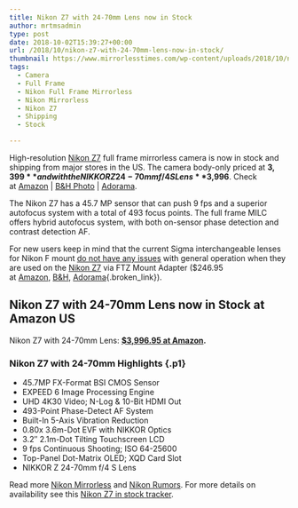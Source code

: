 ```yaml
---
title: Nikon Z7 with 24-70mm Lens now in Stock
author: mrtmsadmin
type: post
date: 2018-10-02T15:39:27+00:00
url: /2018/10/nikon-z7-with-24-70mm-lens-now-in-stock/
thumbnail: https://www.mirrorlesstimes.com/wp-content/uploads/2018/10/nikon-z7-with-24-70mm-lens-now-in-stock.jpg
tags:
  - Camera
  - Full Frame
  - Nikon Full Frame Mirrorless
  - Nikon Mirrorless
  - Nikon Z7
  - Shipping
  - Stock

---
```

High-resolution [Nikon Z7][1] full frame mirrorless camera is now in stock and shipping from major stores in the US. The camera body-only priced at **$3,399 **and with the NIKKOR Z 24-70mm f/4 S Lens **$3,996**. Check at <a href="https://www.amazon.com/Nikon-FX-Format-Mirrorless-Camera-24-70mm/dp/B07GQT5743/?tag=daicamnew-20" target="_blank" rel="nofollow external noopener noreferrer" data-wpel-link="external" data-amzn-asin="B07GQT5743">Amazon</a> | <a href="https://www.bhphotovideo.com/c/search?InitialSearch=yes&N=0&Ntt=Nikon+Z7&Top+Nav-Search=&sts=ma&BI=20175&KBID=14249" target="_blank" rel="nofollow external noopener noreferrer" data-wpel-link="external">B&H Photo</a> | <a class="broken_link" href="https://adorama.evyy.net/c/63923/51926/1036?u=https%3A%2F%2Fwww.adorama.com%2Fl%2F%3Fsearchinfo%3DNikon%2BZ7" target="_blank" rel="nofollow external noopener noreferrer">Adorama</a>.

The Nikon Z7 has a 45.7 MP sensor that can push 9 fps and a superior autofocus system with a total of 493 focus points. The full frame MILC offers hybrid autofocus system, with both on-sensor phase detection and contrast detection AF.

For new users keep in mind that the current Sigma interchangeable lenses for Nikon F mount <a href="https://www.dailycameranews.com/2018/09/confirmed-sigma-lenses-for-nikon-f-work-with-the-z7-via-ftz-adapter/" target="_blank" rel="noopener">do not have any issues</a> with general operation when they are used on the [Nikon Z7][2] via FTZ Mount Adapter ($246.95 at <a href="https://www.amazon.com/Nikon-4185-Mount-Adapter-FTZ/dp/B07GPJ1ZR3/?tag=daicamnew-20" data-amzn-asin="B07GPJ1ZR3">Amazon</a>, [B&H][3], [Adorama][4]{.broken_link}). <!--more-->

## Nikon Z7 with 24-70mm Lens now in Stock at Amazon US

<p class="p1">
  <span class="s1">Nikon Z7 with 24-70mm Lens: <a href="https://www.amazon.com/Nikon-FX-Format-Mirrorless-Camera-24-70mm/dp/B07GQ3HVW1/?tag=daicamnew-20"><b>$3,996.95 at Amazon</b></a><b>.</b></span>
</p>

### <span class="s1">Nikon Z7 with 24-70mm Highlights</span> {.p1}

  * 45.7MP FX-Format BSI CMOS Sensor
  * EXPEED 6 Image Processing Engine
  * UHD 4K30 Video; N-Log & 10-Bit HDMI Out
  * 493-Point Phase-Detect AF System
  * Built-In 5-Axis Vibration Reduction
  * 0.80x 3.6m-Dot EVF with NIKKOR Optics
  * 3.2″ 2.1m-Dot Tilting Touchscreen LCD
  * 9 fps Continuous Shooting; ISO 64-25600
  * Top-Panel Dot-Matrix OLED; XQD Card Slot
  * NIKKOR Z 24-70mm f/4 S Lens

Read more [Nikon Mirrorless][5] and <a href="https://www.dailycameranews.com/tag/nikon-rumors/" target="_blank" rel="noopener">Nikon Rumors</a>. For more details on availability see this [Nikon Z7 in stock tracker][6].

 [1]: https://www.mirrorlesstimes.com/tags/nikon-z7/
 [2]: https://www.dailycameranews.com/tag/nikon-z7/
 [3]: https://www.bhphotovideo.com/c/product/1431716-REG/nikon_4185_ftz_mount_adapter.html/BI/20175/KBID/14249/
 [4]: https://adorama.evyy.net/c/63923/51926/1036?u=https://www.adorama.com/nkzmaftz.html
 [5]: https://www.mirrorlesstimes.com/tags/nikon-mirrorless/
 [6]: https://www.dailycameranews.com/2018/09/nikon-z7-in-stock-availability-tracker/
